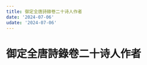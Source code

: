 ```yaml
---
title: 御定全唐詩錄卷二十诗人作者
date: '2024-07-06'
udate: '2024-07-06'
---
```

# 御定全唐詩錄卷二十诗人作者

<AuthorPage :authorMap="authorMap" :chapternum="20" />

<script setup>
const chapter = '卷二十';
import authorMap from '/data/qtsl/卷二十/author.json'
</script>
